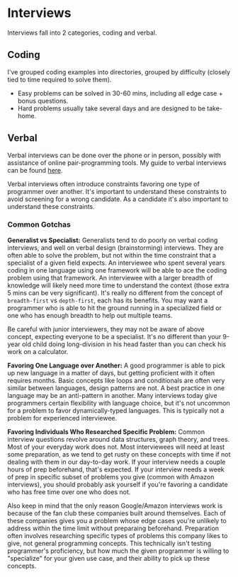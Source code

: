 # Interviews
Interviews fall into 2 categories, coding and verbal.

## Coding
I've grouped coding examples into directories, grouped by difficulty (closely tied to time required to solve them).
- Easy problems can be solved in 30-60 mins, including all edge case + bonus questions.
- Hard problems usually take several days and are designed to be take-home.

## Verbal
Verbal interviews can be done over the phone or in person, possibly with assistance of online pair-programming tools.
My guide to verbal interviews can be found [here](https://github.com/atsepkov/puzzles/blob/master/interviews/guide.md).

Verbal interviews often introduce constraints favoring one type of programmer over another. It's important to understand
these constraints to avoid screening for a wrong candidate. As a candidate it's also important to understand these constraints.

### Common Gotchas

**Generalist vs Specialist:**
Generalists tend to do poorly on verbal coding interviews, and well on verbal design (brainstorming) interviews. They are often
able to solve the problem, but not within the time constraint that a specialist of a given field expects. An interviewee who
spent several years coding in one language using one framework will be able to ace the coding problem using that framework. An
interviewee with a larger breadth of knowledge will likely need more time to understand the context (those extra 5 mins can be
very significant). It's really no different from the concept of `breadth-first` vs `depth-first`, each has its benefits. You 
may want a programmer who is able to hit the ground running in a specialized field or one who has enough breadth to help out
multiple teams.

Be careful with junior interviewers, they may not be aware of above concept, expecting everyone to be a specialist. It's no
different than your 9-year old child doing long-division in his head faster than you can check his work on a calculator.

**Favoring One Language over Another:**
A good programmer is able to pick up new language in a matter of days, but getting proficient with it often requires months.
Basic concepts like loops and conditionals are often very similar between languages, design patterns are not. A best practice
in one language may be an anti-pattern in another. Many interviews today give programmers certain flexibility with language
choice, but it's not uncommon for a problem to favor dynamically-typed languages. This is typically not a problem for
experienced interviewee.

**Favoring Individuals Who Researched Specific Problem:**
Common interview questions revolve around data structures, graph theory, and trees. Most of your everyday work does not.
Most interviewees will need at least some preparation, as we tend to get rusty on these concepts with time if not dealing
with them in our day-to-day work. If your interview needs a couple hours of prep beforehand, that's expected. If your
interview needs a week of prep in specific subset of problems you give (common with Amazon interviews), you should
probably ask yourself if you're favoring a candidate who has free time over one who does not.

Also keep in mind that the only reason Google/Amazon interviews work is because of the fan club these companies built
around themselves. Each of these companies gives you a problem whose edge cases you're unlikely to address within the time
limit without preparaing beforehand. Preparation often involves researching specific types of problems this company likes
to give, not general programming concepts. This technically isn't testing programmer's proficiency, but how much the given
programmer is willing to "specialize" for your given use case, and their ability to pick up these concepts.
